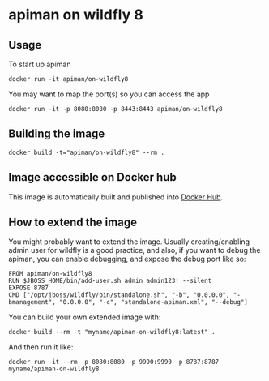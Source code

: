 apiman on wildfly 8
===================

## Usage

To start up apiman

    docker run -it apiman/on-wildfly8

You may want to map the port(s) so you can access the app

    docker run -it -p 8080:8080 -p 8443:8443 apiman/on-wildfly8

## Building the image

    docker build -t="apiman/on-wildfly8" --rm .

## Image accessible on Docker hub

This image is automatically built and published into [Docker Hub](https://registry.hub.docker.com/u/apiman/on-wildfly8/).


## How to extend the image

You might probably want to extend the image. Usually creating/enabling admin user for wildfly is a good practice, and also, if you want to debug the apiman, you can enable debugging, and expose the debug port like so:

    FROM apiman/on-wildfly8
    RUN $JBOSS_HOME/bin/add-user.sh admin admin123! --silent
    EXPOSE 8787
    CMD ["/opt/jboss/wildfly/bin/standalone.sh", "-b", "0.0.0.0", "-bmanagement", "0.0.0.0", "-c", "standalone-apiman.xml", "--debug"]

You can build your own extended image with:

    docker build --rm -t "myname/apiman-on-wildfly8:latest" .

And then run it like:

    docker run -it --rm -p 8080:8080 -p 9990:9990 -p 8787:8787 myname/apiman-on-wildfly8
    
